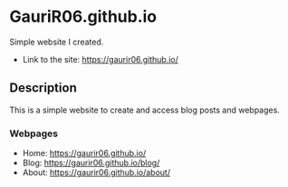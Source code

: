 # GauriR06.github.io
Simple website I created.
* Link to the site: https://gaurir06.github.io/

## Description
This is a simple website to create and access blog posts and webpages.

### Webpages

* Home: https://gaurir06.github.io/
* Blog: https://gaurir06.github.io/blog/
* About: https://gaurir06.github.io/about/

